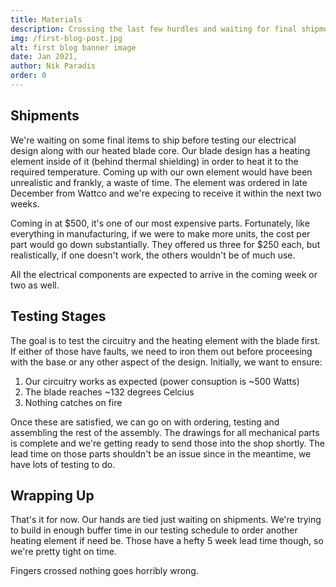 ```yaml
---
title: Materials
description: Crossing the last few hurdles and waiting for final shipments before testing.
img: /first-blog-post.jpg
alt: first blog banner image
date: Jan 2021,
author: Nik Paradis
order: 0
---
```


## Shipments

We're waiting on some final items to ship before testing our electrical design along with our heated blade core. Our blade design has a heating element inside of it (behind thermal shielding) in order to heat it to the required temperature. Coming up with our own element would have been unrealistic and frankly, a waste of time. The element was ordered in late December from Wattco and we're expecing to receive it within the next two weeks. 

Coming in at $500, it's one of our most expensive parts. Fortunately, like everything in manufacturing, if we were to make more units, the cost per part would go down substantially. They offered us three for $250 each, but realistically, if one doesn't work, the others wouldn't be of much use.

All the electrical components are expected to arrive in the coming week or two as well.

## Testing Stages
The goal is to test the circuitry and the heating element with the blade first. If either of those have faults, we need to iron them out before proceesing with the base or any other aspect of the design. Initially, we want to ensure:

1. Our circuitry works as expected (power consuption is ~500 Watts)
2. The blade reaches ~132 degrees Celcius
3. Nothing catches on fire

Once these are satisfied, we can go on with ordering, testing and assembling the rest of the assembly. The drawings for all mechanical parts is complete and we're getting ready to send those into the shop shortly. The lead time on those parts shouldn't be an issue since in the meantime, we have lots of testing to do.

## Wrapping Up
That's it for now. Our hands are tied just waiting on shipments. We're trying to build in enough buffer time in our testing schedule to order another heating element if need be. Those have a hefty 5 week lead time though, so we're pretty tight on time.

Fingers crossed nothing goes horribly wrong.



